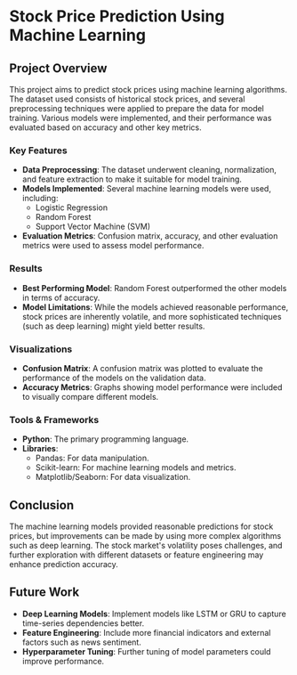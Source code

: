 # Stock Price Prediction Using Machine Learning

## Project Overview

This project aims to predict stock prices using machine learning algorithms. The dataset used consists of historical stock prices, and several preprocessing techniques were applied to prepare the data for model training. Various models were implemented, and their performance was evaluated based on accuracy and other key metrics.

### Key Features
- **Data Preprocessing**: The dataset underwent cleaning, normalization, and feature extraction to make it suitable for model training.
- **Models Implemented**: Several machine learning models were used, including:
  - Logistic Regression
  - Random Forest
  - Support Vector Machine (SVM)
- **Evaluation Metrics**: Confusion matrix, accuracy, and other evaluation metrics were used to assess model performance.

### Results
- **Best Performing Model**: Random Forest outperformed the other models in terms of accuracy.
- **Model Limitations**: While the models achieved reasonable performance, stock prices are inherently volatile, and more sophisticated techniques (such as deep learning) might yield better results.

### Visualizations
- **Confusion Matrix**: A confusion matrix was plotted to evaluate the performance of the models on the validation data.
- **Accuracy Metrics**: Graphs showing model performance were included to visually compare different models.

### Tools & Frameworks
- **Python**: The primary programming language.
- **Libraries**:
  - Pandas: For data manipulation.
  - Scikit-learn: For machine learning models and metrics.
  - Matplotlib/Seaborn: For data visualization.

## Conclusion
The machine learning models provided reasonable predictions for stock prices, but improvements can be made by using more complex algorithms such as deep learning. The stock market's volatility poses challenges, and further exploration with different datasets or feature engineering may enhance prediction accuracy.

## Future Work
- **Deep Learning Models**: Implement models like LSTM or GRU to capture time-series dependencies better.
- **Feature Engineering**: Include more financial indicators and external factors such as news sentiment.
- **Hyperparameter Tuning**: Further tuning of model parameters could improve performance.
